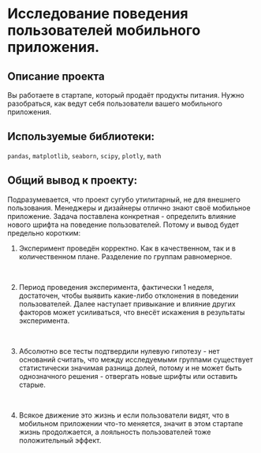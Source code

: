 # Исследование поведения пользователей мобильного приложения.

## Описание проекта

Вы работаете в стартапе, который продаёт продукты питания. Нужно разобраться, как ведут себя пользователи вашего мобильного приложения.


## Используемые библиотеки:
`pandas`, `matplotlib`, `seaborn`, `scipy`, `plotly`, `math`

## Общий вывод к проекту:

Подразумевается, что проект сугубо утилитарный, не для внешнего пользования. Менеджеры и дизайнеры отлично знают своё мобильное приложение. Задача поставлена конкретная - определить влияние нового шрифта на поведение пользователей. Потому и вывод будет предельно коротким:
<br>
1. Эксперимент проведён корректно. Как в качественном, так и в количественном плане. Разделение по группам равномерное.
<br>

2. Период проведения эксперимента, фактически 1 неделя, достаточен, чтобы выявить какие-либо отклонения в поведении пользователей. Далее наступает привыкание и влияние других факторов может усиливаться, что внесёт искажения в результаты эксперимента.
<br>

3. Абсолютно все тесты подтвердили нулевую гипотезу - нет оснований считать, что между исследуемыми группами существует статистически значимая разница долей, потому и не может быть однозначного решения - отвергать новые шрифты или оставить старые. 
<br>

4. Всякое движение это жизнь и если пользователи видят, что в мобильном приложении что-то меняется, значит в этом стартапе жизнь продолжается, а лояльность пользователей тоже положительный эффект.

